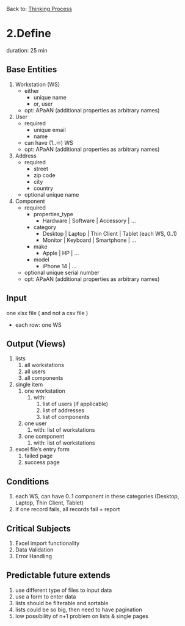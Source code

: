 Back to: [Thinking Process](ThinkingProcess.md)

# 2.Define
duration: 25 min

## Base Entities
1. Workstation (WS)
    - either
        - unique name
        - or, user
    - opt: APaAN (additional properties as arbitrary names)
2. User
    - required
        - unique email
        - name
    - can have (1..♾️) WS
    - opt: APaAN (additional properties as arbitrary names)
3. Address
    - required
        - street
        - zip code
        - city
        - country
    - optional unique name
4. Component
    - required
        - properties_type
            - Hardware | Software | Accessory | …
        - category
            - Desktop | Laptop | Thin Client | Tablet (each WS, 0..1)
            - Monitor | Keyboard | Smartphone | …
        - make
            - Apple | HP | …
        - model
            - iPhone 14 | …
    - optional unique serial number
    - opt: APaAN (additional properties as arbitrary names)

## Input
one xlsx file ( and not a csv file )
- each row: one WS

## Output (Views)
1. lists
    1. all workstations
    2. all users
    3. all components
2. single item
    1. one workstation
        1. with:
            1. list of users (if applicable)
            2. list of addresses
            3. list of components
    2. one user
        1. with: list of workstations
    3. one component
        1. with: list of workstations
3. excel file’s entry form
    1. failed page
    2. success page

## Conditions
1. each WS, can have 0..1 component in these categories (Desktop, Laptop, Thin Client, Tablet)
2. if one record fails, all records fail + report

## Critical Subjects
1. Excel import functionality
2. Data Validation
3. Error Handling

## Predictable future extends
1. use different type of files to input data
2. use a form to enter data
3. lists should be filterable and sortable
4. lists could be so big, then need to have pagination
5. low possibility of n+1 problem on lists & single pages
